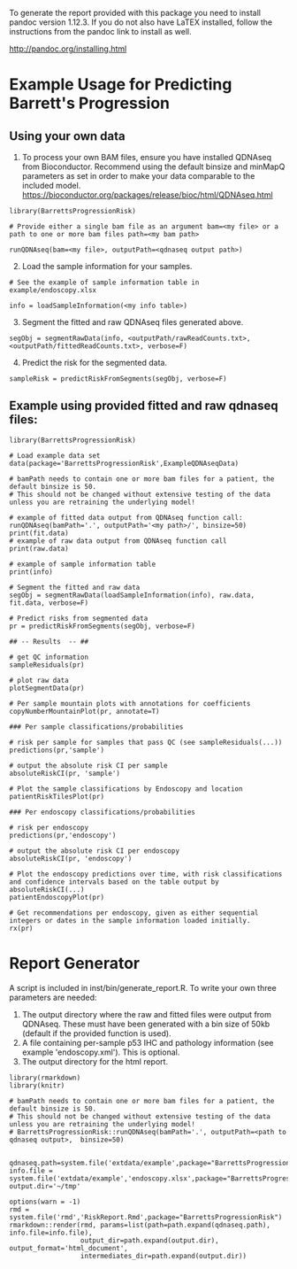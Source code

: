 
To generate the report provided with this package you need to install pandoc version 1.12.3. If you do not also have LaTEX installed, follow the instructions from the pandoc link to install as well.

http://pandoc.org/installing.html


# Example Usage for Predicting Barrett's Progression 

## Using your own data

1. To process your own BAM files, ensure you have installed QDNAseq from Bioconductor. Recommend using the default binsize and minMapQ parameters as set in order to make your data comparable to the included model.
https://bioconductor.org/packages/release/bioc/html/QDNAseq.html

```
library(BarrettsProgressionRisk)

# Provide either a single bam file as an argument bam=<my file> or a path to one or more bam files path=<my bam path>

runQDNAseq(bam=<my file>, outputPath=<qdnaseq output path>)
```

2. Load the sample information for your samples.

```
# See the example of sample information table in example/endoscopy.xlsx 

info = loadSampleInformation(<my info table>)
```

3. Segment the fitted and raw QDNAseq files generated above.

```
segObj = segmentRawData(info, <outputPath/rawReadCounts.txt>, <outputPath/fittedReadCounts.txt>, verbose=F) 

```

4. Predict the risk for the segmented data.

```
sampleRisk = predictRiskFromSegments(segObj, verbose=F)

```

## Example using provided fitted and raw qdnaseq files:

```
library(BarrettsProgressionRisk)

# Load example data set
data(package='BarrettsProgressionRisk',ExampleQDNAseqData)

# bamPath needs to contain one or more bam files for a patient, the default binsize is 50. 
# This should not be changed without extensive testing of the data unless you are retraining the underlying model!  

# example of fitted data output from QDNAseq function call: runQDNAseq(bamPath='.', outputPath='<my path>/', binsize=50)
print(fit.data)
# example of raw data output from QDNAseq function call
print(raw.data)

# example of sample information table
print(info)

# Segment the fitted and raw data
segObj = segmentRawData(loadSampleInformation(info), raw.data, fit.data, verbose=F) 

# Predict risks from segmented data
pr = predictRiskFromSegments(segObj, verbose=F)

## -- Results  -- ##

# get QC information
sampleResiduals(pr)

# plot raw data
plotSegmentData(pr)

# Per sample mountain plots with annotations for coefficients
copyNumberMountainPlot(pr, annotate=T)

### Per sample classifications/probabilities

# risk per sample for samples that pass QC (see sampleResiduals(...))
predictions(pr,'sample')

# output the absolute risk CI per sample
absoluteRiskCI(pr, 'sample')

# Plot the sample classifications by Endoscopy and location 
patientRiskTilesPlot(pr)

### Per endoscopy classifications/probabilities

# risk per endoscopy
predictions(pr,'endoscopy')

# output the absolute risk CI per endoscopy
absoluteRiskCI(pr, 'endoscopy')

# Plot the endoscopy predictions over time, with risk classifications and confidence intervals based on the table output by absoluteRiskCI(...)
patientEndoscopyPlot(pr)

# Get recommendations per endoscopy, given as either sequential integers or dates in the sample information loaded initially.
rx(pr)

```

# Report Generator

A script is included in inst/bin/generate_report.R. To write your own three parameters are needed:

1. The output directory where the raw and fitted files were output from QDNAseq. These must have been generated with a bin size of 50kb (default if the provided function is used).
2. A file containing per-sample p53 IHC and pathology information (see example 'endoscopy.xml'). This is optional.
3. The output directory for the html report.

```
library(rmarkdown)
library(knitr)

# bamPath needs to contain one or more bam files for a patient, the default binsize is 50. 
# This should not be changed without extensive testing of the data unless you are retraining the underlying model!  
# BarrettsProgressionRisk::runQDNAseq(bamPath='.', outputPath=<path to qdnaseq output>,  binsize=50)


qdnaseq.path=system.file('extdata/example',package="BarrettsProgressionRisk")
info.file = system.file('extdata/example','endoscopy.xlsx',package="BarrettsProgressionRisk")
output.dir='~/tmp'

options(warn = -1)
rmd = system.file('rmd','RiskReport.Rmd',package="BarrettsProgressionRisk")
rmarkdown::render(rmd, params=list(path=path.expand(qdnaseq.path), info.file=info.file), 
                  output_dir=path.expand(output.dir), output_format='html_document',
                  intermediates_dir=path.expand(output.dir))

```


